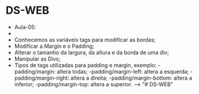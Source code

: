 # DS-WEB

- Aula-05:
- 
- Conhecemos as variáveis tags para modificar as bordas;
- Modificar a Margin e o Padding;
- Alterar o tamanho da largura, da altura e da borda de uma div;
- Manipular as Divs;
- Tipos de tags utilizadas para padding e margin, exemplo:
    -padding/margin: altera todas;
    -padding/margin-left: altera a esquerda;
    -padding/margin-right: altera a direita;
    -padding/margin-bottom: altera a inferior;
    -padding/margin-top: altera a superior.
-->
"# DS-WEB" 
